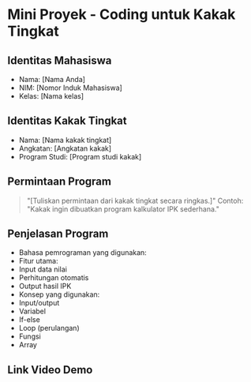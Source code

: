 # Mini Proyek - Coding untuk Kakak Tingkat

## Identitas Mahasiswa
- Nama: [Nama Anda]
- NIM: [Nomor Induk Mahasiswa]
- Kelas: [Nama kelas]
  
## Identitas Kakak Tingkat
- Nama: [Nama kakak tingkat]
- Angkatan: [Angkatan kakak]
- Program Studi: [Program studi kakak]
  
## Permintaan Program
> "[Tuliskan permintaan dari kakak tingkat secara ringkas.]"
Contoh:
> "Kakak ingin dibuatkan program kalkulator IPK sederhana."

## Penjelasan Program
- Bahasa pemrograman yang digunakan: 
- Fitur utama:
- Input data nilai
- Perhitungan otomatis
- Output hasil IPK
- Konsep yang digunakan:
- Input/output
- Variabel
- If-else
- Loop (perulangan)
- Fungsi
- Array
  
## Link Video Demo
